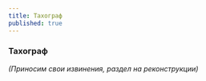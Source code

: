 ```yaml
---
title: Тахограф
published: true
---
```

### Тахограф  
_(Приносим свои извинения, раздел на реконструкции)_
